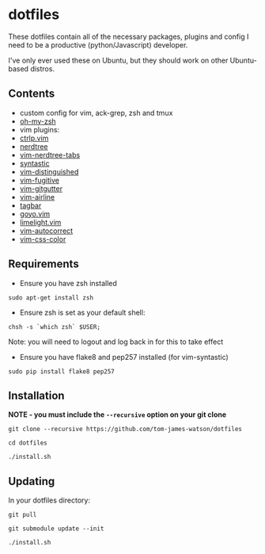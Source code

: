 # dotfiles

These dotfiles contain all of the necessary packages, plugins and config I need to be a productive (python/Javascript) developer.

I've only ever used these on Ubuntu, but they should work on other Ubuntu-based distros.

## Contents

- custom config for vim, ack-grep, zsh and tmux
- [oh-my-zsh](https://github.com/robbyrussell/oh-my-zsh)
- vim plugins:
 - [ctrlp.vim](https://github.com/kien/ctrlp.vim)
 - [nerdtree](https://github.com/scrooloose/nerdtree)
 - [vim-nerdtree-tabs](https://github.com/jistr/vim-nerdtree-tabs)
 - [syntastic](https://github.com/scrooloose/syntastic)
 - [vim-distinguished](https://github.com/Lokaltog/vim-distinguished)
 - [vim-fugitive](https://github.com/tpope/vim-fugitive)
 - [vim-gitgutter](https://github.com/airblade/vim-gitgutter)
 - [vim-airline](https://github.com/bling/vim-airline)
 - [tagbar](https://github.com/majutsushi/tagbar)
 - [goyo.vim](https://github.com/junegunn/goyo.vim)
 - [limelight.vim](https://github.com/junegunn/limelight.vim)
 - [vim-autocorrect](https://github.com/panozzaj/vim-autocorrect)
 - [vim-css-color](https://github.com/skammer/vim-css-color)

## Requirements

- Ensure you have zsh installed
```
sudo apt-get install zsh
```
- Ensure zsh is set as your default shell:
```
chsh -s `which zsh` $USER;
```
Note: you will need to logout and log back in for this to take effect

- Ensure you have flake8 and pep257 installed (for vim-syntastic)
```
sudo pip install flake8 pep257
```

## Installation

**NOTE - you must include the `--recursive` option on your git clone**

```
git clone --recursive https://github.com/tom-james-watson/dotfiles

cd dotfiles

./install.sh
```

## Updating

In your dotfiles directory:
```
git pull

git submodule update --init

./install.sh
```
